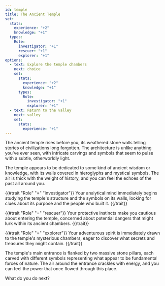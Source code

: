 ```yaml
---
id: temple
title: The Ancient Temple
set:
  stats:
    experience: "+2"
    knowledge: "+1"
  types:
    Role:
      investigator: "+1"
      rescuer: "+1"
      explorer: "+1"
options:
  - text: Explore the temple chambers
    next: choice
    set:
      stats:
        experience: "+2"
        knowledge: "+1"
      types:
        Role:
          investigator: "+1"
          explorer: "+1"
  - text: Return to the valley
    next: valley
    set:
      stats:
        experience: "+1"
---
```


The ancient temple rises before you, its weathered stone walls telling stories of civilizations long forgotten. The architecture is unlike anything you've ever seen, with intricate carvings and symbols that seem to pulse with a subtle, otherworldly light.

The temple appears to be dedicated to some kind of ancient wisdom or knowledge, with its walls covered in hieroglyphs and mystical symbols. The air is thick with the weight of history, and you can feel the echoes of the past all around you.

{{#trait "Role" "=" "investigator"}}
Your analytical mind immediately begins studying the temple's structure and the symbols on its walls, looking for clues about its purpose and the people who built it.
{{/trait}}

{{#trait "Role" "=" "rescuer"}}
Your protective instincts make you cautious about entering the temple, concerned about potential dangers that might lurk within its ancient chambers.
{{/trait}}

{{#trait "Role" "=" "explorer"}}
Your adventurous spirit is immediately drawn to the temple's mysterious chambers, eager to discover what secrets and treasures they might contain.
{{/trait}}

The temple's main entrance is flanked by two massive stone pillars, each carved with different symbols representing what appear to be fundamental forces of nature. The air around the entrance crackles with energy, and you can feel the power that once flowed through this place.

What do you do next? 